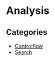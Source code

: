 # Analysis

## Categories

* [Controlflow](/recipes/analysis/controlflow)
* [Search](/recipes/analysis/search)


